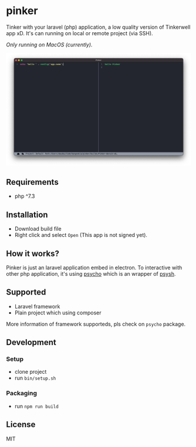 # pinker

Tinker with your laravel (php) application, a low quality version of Tinkerwell app xD. It's can running on local or remote project (via SSH).

_Only running on MacOS (currently)._

![](assets/screenshot.png)

## Requirements

- php ^7.3

## Installation

- Download build file
- Right click and select `Open` (This app is not signed yet).

## How it works?

Pinker is just an laravel application embed in electron. To interactive with other php application, it's using [psycho](https://github.com/bangnokia/psycho) which is an wrapper of [psysh](https://github.com/bobthecow/psysh).

## Supported

- Laravel framework
- Plain project which using composer

More information of framework supporteds, pls check on `psycho` package.

## Development

### Setup

- clone project
- run `bin/setup.sh`

### Packaging

- run `npm run build`

## License

MIT
